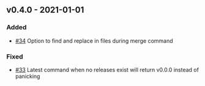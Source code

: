 ## v0.4.0 - 2021-01-01

### Added
* [#34](https://github.com/miniscruff/changie/issues/34) Option to find and replace in files during merge command

### Fixed
* [#33](https://github.com/miniscruff/changie/issues/33) Latest command when no releases exist will return v0.0.0 instead of panicking